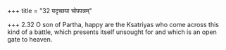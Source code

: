 +++
title = "32 यदृच्छया चोपपन्नम्"

+++
2.32 O son of Partha, happy are the Ksatriyas who come across this kind
of a battle, which presents itself unsought for and which is an open
gate to heaven.

